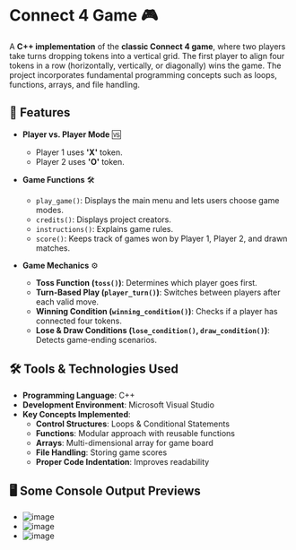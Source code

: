 # Connect 4 Game 🎮

A **C++ implementation** of the **classic Connect 4 game**, where two players take turns dropping tokens into a vertical grid. The first player to align four tokens in a row (horizontally, vertically, or diagonally) wins the game. The project incorporates fundamental programming concepts such as loops, functions, arrays, and file handling.

## 📌 Features

- **Player vs. Player Mode** 🆚
  - Player 1 uses **'X'** token.
  - Player 2 uses **'O'** token.

- **Game Functions** 🛠️
  - `play_game()`: Displays the main menu and lets users choose game modes.
  - `credits()`: Displays project creators.
  - `instructions()`: Explains game rules.
  - `score()`: Keeps track of games won by Player 1, Player 2, and drawn matches.

- **Game Mechanics** ⚙️
  - **Toss Function (`toss()`)**: Determines which player goes first.
  - **Turn-Based Play (`player_turn()`)**: Switches between players after each valid move.
  - **Winning Condition (`winning_condition()`)**: Checks if a player has connected four tokens.
  - **Lose & Draw Conditions (`lose_condition()`, `draw_condition()`)**: Detects game-ending scenarios.

## 🛠️ Tools & Technologies Used

- **Programming Language**: C++
- **Development Environment**: Microsoft Visual Studio
- **Key Concepts Implemented**:
  - **Control Structures**: Loops & Conditional Statements
  - **Functions**: Modular approach with reusable functions
  - **Arrays**: Multi-dimensional array for game board
  - **File Handling**: Storing game scores
  - **Proper Code Indentation**: Improves readability

## 🖥️ Some Console Output Previews
- ![image](https://github.com/user-attachments/assets/2b494e31-33f1-429d-bb73-c46d3184e8da)
- ![image](https://github.com/user-attachments/assets/f6cd0674-41ca-4470-83ce-bcada506d517)
- ![image](https://github.com/user-attachments/assets/f9984803-a2aa-4b17-9014-7ee3cec3e1ea)
  
